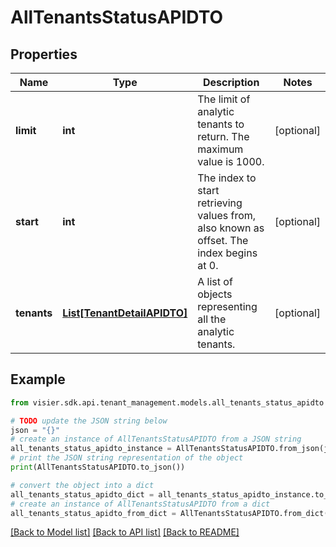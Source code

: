 # AllTenantsStatusAPIDTO


## Properties

Name | Type | Description | Notes
------------ | ------------- | ------------- | -------------
**limit** | **int** | The limit of analytic tenants to return. The maximum value is 1000. | [optional] 
**start** | **int** | The index to start retrieving values from, also known as offset. The index begins at 0. | [optional] 
**tenants** | [**List[TenantDetailAPIDTO]**](TenantDetailAPIDTO.md) | A list of objects representing all the analytic tenants. | [optional] 

## Example

```python
from visier.sdk.api.tenant_management.models.all_tenants_status_apidto import AllTenantsStatusAPIDTO

# TODO update the JSON string below
json = "{}"
# create an instance of AllTenantsStatusAPIDTO from a JSON string
all_tenants_status_apidto_instance = AllTenantsStatusAPIDTO.from_json(json)
# print the JSON string representation of the object
print(AllTenantsStatusAPIDTO.to_json())

# convert the object into a dict
all_tenants_status_apidto_dict = all_tenants_status_apidto_instance.to_dict()
# create an instance of AllTenantsStatusAPIDTO from a dict
all_tenants_status_apidto_from_dict = AllTenantsStatusAPIDTO.from_dict(all_tenants_status_apidto_dict)
```
[[Back to Model list]](../README.md#documentation-for-models) [[Back to API list]](../README.md#documentation-for-api-endpoints) [[Back to README]](../README.md)


